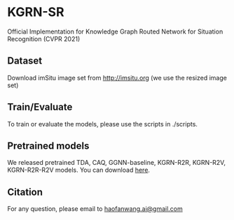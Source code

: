 # KGRN-SR
Official Implementation for Knowledge Graph Routed Network for Situation Recognition (CVPR 2021)

## Dataset
Download imSitu image set from http://imsitu.org (we use the resized image set)

## Train/Evaluate
To train or evaluate the models, please use the scripts in ./scripts.

## Pretrained models
We released pretrained TDA, CAQ, GGNN-baseline, KGRN-R2R, KGRN-R2V, KGRN-R2R-R2V models. You can download [here](https://drive.google.com/drive/folders/1QSgklpRwHfQJxMHckk8n_i9RH3ICt6x9?usp=sharing).

## Citation

For any question, please email to haofanwang.ai@gmail.com
